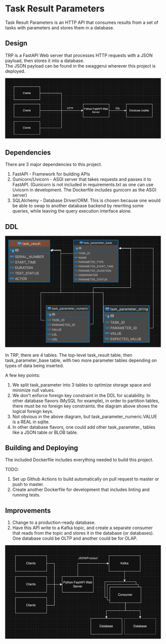 # Task Result Parameters

Task Result Parameters is an HTTP API that consumes results from a set of tasks with parameters and stores them in a 
database.

## Design

TRP is a FastAPI Web server that processes HTTP requests with a JSON payload, then stores it into a database.  
The JSON payload can be found in the swaggerui wherever this project is deployed.

![Architecture Diagram](docs/img/architecture_v1.png)

## Dependencies

There are 3 major dependencies to this project.

1. FastAPI - Framework for building APIs
2. Gunicorn/Uvicorn - ASGI server that takes requests and passes it to FastAPI.  (Gunicorn is not included in 
requirements.txt as one can use Uvicorn in development.  The Dockerfile includes gunicorn as the ASGI server)
3. SQLAlchemy - Database Driver/ORM.  This is chosen because one would be able to swap to another database backend by
rewriting some queries, while leaving the query execution interface alone.

## DDL

![DDL](docs/img/ERD.png)

In TRP, there are 4 tables.  The top-level task_result table, then task_parameter_base table, with two more parameter
tables depending on types of data being inserted.  

A few key points:

1. We split task_parameter into 3 tables to optimize storage space and minimize null values.
2. We don't enforce foreign key constraint in the DDL for scalability.  In other database flavors (MySQL for example), 
in order to partition tables, there must be no foreign key constraints.  the diagram above shows the logical foreign 
keys.
3. Not obvious in the above diagram, but task_parameter_numeric.VALUE is a REAL in sqlite.
4. In other database flavors, one could add other task_parameter_ tables like a JSON table or BLOB table.

## Building and Deploying
The included Dockerfile includes everything needed to build this project. 

TODO:
1.  Set up Github Actions to build automatically on pull request to master or push to master.
2.  Create another Dockerfile for development that includes linting and running tests.

## Improvements

1.  Change to a production-ready database.
2.  Have this API write to a Kafka topic, and create a separate consumer that reads from the topic
and stores it in the database (or databases).  One database could be OLTP and another could be for OLAP.

![v2](docs/img/architecture_v2.png)